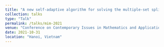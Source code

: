 ```yaml
---
title: "A new self-adaptive algorithm for solving the multiple-set split variational inequality problem in Hilbert spaces"
collection: talks
type: "Talk"
permalink: /talks/mim-2021
venue: "Conference on Contemporary Issues in Mathematics and Applications 2021"
date: 2021-10-31
location: "Hanoi, Vietnam"
---
```

